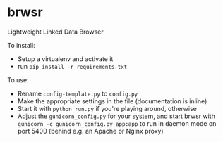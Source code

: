 brwsr
=====

Lightweight Linked Data Browser

To install:
* Setup a virtualenv and activate it
* run `pip install -r requirements.txt`

To use:
* Rename `config-template.py` to `config.py`
* Make the appropriate settings in the file (documentation is inline)
* Start it with `python run.py` if you're playing around, otherwise
* Adjust the `gunicorn_config.py` for your system, and start brwsr with `gunicorn -c gunicorn_config.py app:app` to run in daemon mode on port 5400 (behind e.g. an Apache or Nginx proxy)